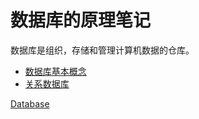 # 数据库的原理笔记
  数据库是组织，存储和管理计算机数据的仓库。     

- [数据库基本概念](getting_started.md)
- [关系数据库](relational_database.md)

[Database](../database.md)